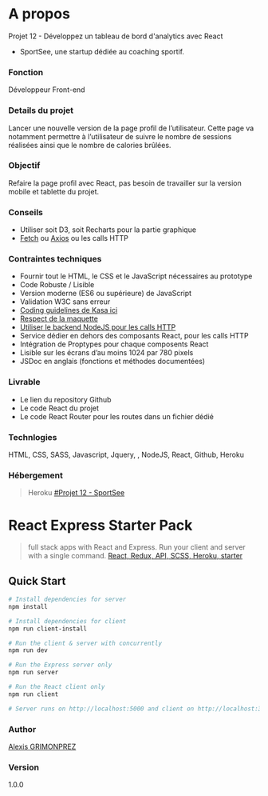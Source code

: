 # A propos
Projet 12 - Développez un tableau de bord d'analytics avec React
- SportSee, une startup dédiée au coaching sportif.

### Fonction
Développeur Front-end

### Details du projet
Lancer une nouvelle version de la page profil de l’utilisateur. Cette page va notamment permettre à l’utilisateur de suivre le nombre de sessions réalisées ainsi que le nombre de calories brûlées.

### Objectif
Refaire la page profil avec React, pas besoin de travailler sur la version mobile et tablette du projet.

### Conseils
- Utiliser soit D3, soit Recharts pour la partie graphique
- [Fetch](https://developer.mozilla.org/en-US/docs/Web/API/Fetch_API) ou [Axios](https://github.com/axios/axios) ou les calls HTTP

### Contraintes techniques
- Fournir tout le HTML, le CSS et le JavaScript nécessaires au prototype
- Code Robuste / Lisible
- Version moderne (ES6 ou supérieure) de JavaScript
- Validation W3C sans erreur
- [Coding guidelines de Kasa ici](https://www.notion.so/openclassrooms/Copy-of-Dev4U-projet-Learn-Home-6686aa4b5f44417881a4884c9af5669e) 
- [Respect de la maquette](https://www.figma.com/file/BMomGVZqLZb811mDMShpLu/UI-design-Sportify-FR?node-id=0%3A1)
- [Utiliser le backend NodeJS pour les calls HTTP](https://github.com/OpenClassrooms-Student-Center/P9-front-end-dashboard)
- Service dédier en dehors des composants React, pour les calls HTTP
- Intégration de Proptypes pour chaque composents React
- Lisible sur les écrans d’au moins 1024 par 780 pixels
- JSDoc en anglais (fonctions et méthodes documentées)

### Livrable
- Le lien du repository Github
- Le code React du projet 
- Le code React Router pour les routes dans un fichier dédié

### Technlogies
HTML, CSS, SASS, Javascript, Jquery, , NodeJS, React, Github, Heroku

### Hébergement
> Heroku
[#Projet 12 - SportSee](https://google.fr/)


# React Express Starter Pack
> full stack apps with React and Express. Run your client and server with a single command. 
[React, Redux, API, SCSS, Heroku, starter](https://github.com/GrimonprezAlexis/React-custom-starter)

## Quick Start

``` bash
# Install dependencies for server
npm install

# Install dependencies for client
npm run client-install

# Run the client & server with concurrently
npm run dev

# Run the Express server only
npm run server

# Run the React client only
npm run client

# Server runs on http://localhost:5000 and client on http://localhost:3000
```

### Author
[Alexis GRIMONPREZ](grimonprez-alexis.herokuapp.com)

### Version
1.0.0